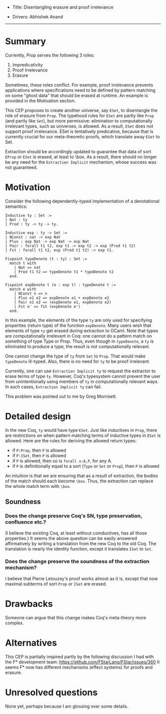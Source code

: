 - Title: Disentangling erasure and proof irrelevance

- Drivers: Abhishek Anand

----

# Summary

Currently, Prop serves the following 3 roles:
1. Impredicativity
2. Proof Irrelevance
3. Erasure

Sometimes, these roles conflict. For example, proof irrelevance prevents applications where specifications need to be defined by pattern matching on some "ghost data" that should be erased at runtime. An example is provided in the Motivation section.

This CEP proposes to create another universe, say `ESet`, to disentangle the role of erasure from `Prop`.
The typehood rules for `ESet` are partly like `Prop` (and partly like `Set`), but more permissive: elimination to computationally irrelevant types, such as universes, is allowed.
As a result, `ESet` does not support proof irrelevance.
ESet is tentatively predicative, because that is currently crucial for our meta-theoretic proofs, which translate away `ESet` to Set.

Extraction should be accordingly updated to guarantee that data of sort `EProp` or `ESet` is erased, at least to \box.
As a result, there should no longer be any need for the `Extraction Implicit` mechanism, whose success was not guaranteed.

# Motivation

Consider the following dependently-typed implementation of a denotational semantics:
```
Inductive ty : Set :=
| Nat : ty
| Prod : ty -> ty -> ty.

Inductive exp : ty -> Set :=
| NConst : nat -> exp Nat
| Plus : exp Nat -> exp Nat -> exp Nat
| Pair : forall t1 t2, exp t1 -> exp t2 -> exp (Prod t1 t2)
| Fst : forall t1 t2, exp (Prod t1 t2) -> exp t1.

Fixpoint typeDenote (t : ty) : Set :=
  match t with
    | Nat => nat
    | Prod t1 t2 => typeDenote t1 * typeDenote t2
  end.

Fixpoint expDenote t (e : exp t) : typeDenote t :=
  match e with
    | NConst n => n
    | Plus e1 e2 => expDenote e1 + expDenote e2
    | Pair e1 e2 => (expDenote e1, expDenote e2)
    | Fst e' => fst (expDenote e')
  end.
 ```

In this example, the elements of the type `ty` are only used for specifying properties (return type) of the function `expDenote`.
Many users wish that elements of type `ty` get erased during extraction to OCaml.
Note that types are computationally irrelevant in Coq: one cannot do a pattern match on something of type Type or Prop.
Thus, even though in `typeDenote`, a `ty` is eliminated to produce a type, the result is not computationally relevant.

One cannot change the type of `ty` from `Set` to `Prop`. That would make `typeDenote` ill-typed.
Also, there is no need for `ty` to be proof irrelevant.

Currently, one can use `Extraction Implicit ty` to request the extractor to erase terms of type `ty`. However, Coq's typesystem cannot prevent the user from unintentionally using members of `ty` in computationally relevant ways. In such cases, `Extraction Implicit ty` can fail.

This problem was pointed out to me by Greg Morrisett.

# Detailed design

In the new Coq, `ty` would have type `ESet`. Just like inductives in `Prop`, there are restrictions on when pattern matching
terms of inductive types in `ESet` is allowed. 
Here are the rules for deriving the allowed return types:
- if `P:Prop`, then `P` is allowed
- if `P:ISet`, then `P` is allowed
- if `P` is allowed, then so is `forall x:A,P`, for any A.
- if `P` is definitionally equal to a sort (`Type` or `Set` or `Prop`), then `P` is allowed

An intuition is that we are ensuring that as a result of extraction, the bodies of the match should each become `\box`.
Thus, the extraction can replace the whole match term with `\box`.

## Soundness

### Does the change preserve Coq's SN, type preservation, confluence etc.?
(I believe the existing Coq, at least without coinductives, has all those properties.)
It seems the above question can be easily answered affirmatively by writing a translation from the new Coq 
to the old Coq. The translation is nearly the identity function, except it translates `ISet` to `Set`.

### Does the change preserve the soundness of the extraction mechanism?
I believe that Pierre Letouzey's proof works almost as it is, except that now maximal subterms of sort `Prop` or `ISet` are erased.

# Drawbacks

Someone can argue that this change makes Coq's meta-theory more complex.

# Alternatives

This CEP is partially inspired partly by the following discussion I had with the F* development team:
https://github.com/FStarLang/FStar/issues/360
It seems F* now has different mechanisms (effect systems) for proofs and erasure.


# Unresolved questions

None yet, perhaps because I am glossing over some details.

